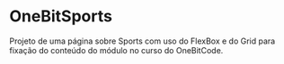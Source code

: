 # OneBitSports
Projeto de uma página sobre Sports com uso do FlexBox e do Grid para fixação do conteúdo do módulo no curso do OneBitCode.

